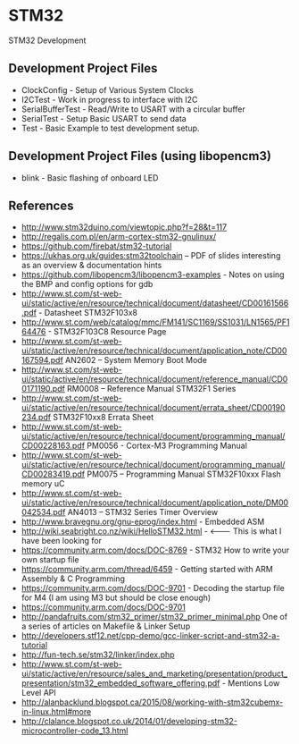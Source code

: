 # STM32
STM32 Development

## Development Project Files
* ClockConfig - Setup of Various System Clocks
* I2CTest - Work in progress to interface with I2C
* SerialBufferTest - Read/Write to USART with a circular buffer
* SerialTest - Setup Basic USART to send data
* Test - Basic Example to test development setup.

## Development Project Files (using libopencm3)
* blink - Basic flashing of onboard LED


## References
* http://www.stm32duino.com/viewtopic.php?f=28&t=117
* http://regalis.com.pl/en/arm-cortex-stm32-gnulinux/
* https://github.com/firebat/stm32-tutorial
* https://ukhas.org.uk/guides:stm32toolchain – PDF of slides interesting as an overview & documentation hints
* https://github.com/libopencm3/libopencm3-examples - Notes on using the BMP and config options for gdb
* http://www.st.com/st-web-ui/static/active/en/resource/technical/document/datasheet/CD00161566.pdf - Datasheet STM32F103x8
* http://www.st.com/web/catalog/mmc/FM141/SC1169/SS1031/LN1565/PF164476  - STM32F103C8 Resource Page
* http://www.st.com/st-web-ui/static/active/en/resource/technical/document/application_note/CD00167594.pdf  AN2602 – System Memory Boot Mode
* http://www.st.com/st-web-ui/static/active/en/resource/technical/document/reference_manual/CD00171190.pdf  RM0008 – Reference Manual STM32F1 Series
* http://www.st.com/st-web-ui/static/active/en/resource/technical/document/errata_sheet/CD00190234.pdf  STM32F10xx8 Errata Sheet
* http://www.st.com/st-web-ui/static/active/en/resource/technical/document/programming_manual/CD00228163.pdf  PM0056 - Cortex-M3 Programming Manual
* http://www.st.com/st-web-ui/static/active/en/resource/technical/document/programming_manual/CD00283419.pdf  PM0075 – Programming Manual STM32F10xxx Flash memory uC
* http://www.st.com/st-web-ui/static/active/en/resource/technical/document/application_note/DM00042534.pdf  AN4013 – STM32 Series Timer Overview
* http://www.bravegnu.org/gnu-eprog/index.html - Embedded ASM
* http://wiki.seabright.co.nz/wiki/HelloSTM32.html - <--- This is what I have been looking for
* https://community.arm.com/docs/DOC-8769  - STM32 How to write your own startup file
* https://community.arm.com/thread/6459  - Getting started with ARM Assembly & C Programming
* https://community.arm.com/docs/DOC-9701  - Decoding the startup file for M4 (I am using M3 but should be close enough)
* https://community.arm.com/docs/DOC-9701
* http://pandafruits.com/stm32_primer/stm32_primer_minimal.php  One of a series of articles on Makefile & Linker Setup
* http://developers.stf12.net/cpp-demo/gcc-linker-script-and-stm32-a-tutorial
* http://fun-tech.se/stm32/linker/index.php
* http://www.st.com/st-web-ui/static/active/en/resource/sales_and_marketing/presentation/product_presentation/stm32_embedded_software_offering.pdf  - Mentions Low Level API
* http://alanbacklund.blogspot.ca/2015/08/working-with-stm32cubemx-in-linux.html#more
* http://clalance.blogspot.co.uk/2014/01/developing-stm32-microcontroller-code_13.html
